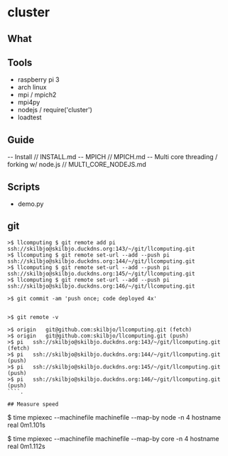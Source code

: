 # cluster

## What

## Tools

- raspberry pi 3
- arch linux
- mpi / mpich2
- mpi4py
- nodejs / require('cluster')
- loadtest

## Guide

-- Install // INSTALL.md
-- MPICH // MPICH.md
-- Multi core threading / forking w/ node.js // MULTI_CORE_NODEJS.md

## Scripts

- demo.py


## git
````
>$ llcomputing $ git remote add pi ssh://skilbjo@skilbjo.duckdns.org:143/~/git/llcomputing.git
>$ llcomputing $ git remote set-url --add --push pi ssh://skilbjo@skilbjo.duckdns.org:144/~/git/llcomputing.git
>$ llcomputing $ git remote set-url --add --push pi ssh://skilbjo@skilbjo.duckdns.org:145/~/git/llcomputing.git
>$ llcomputing $ git remote set-url --add --push pi ssh://skilbjo@skilbjo.duckdns.org:146/~/git/llcomputing.git

>$ git commit -am 'push once; code deployed 4x'


>$ git remote -v

>$ origin	git@github.com:skilbjo/llcomputing.git (fetch)
>$ origin	git@github.com:skilbjo/llcomputing.git (push)
>$ pi	ssh://skilbjo@skilbjo.duckdns.org:143/~/git/llcomputing.git (fetch)
>$ pi	ssh://skilbjo@skilbjo.duckdns.org:144/~/git/llcomputing.git (push)
>$ pi	ssh://skilbjo@skilbjo.duckdns.org:145/~/git/llcomputing.git (push)
>$ pi	ssh://skilbjo@skilbjo.duckdns.org:146/~/git/llcomputing.git (push)
````.

## Measure speed

````
$ time mpiexec --machinefile machinefile --map-by node -n 4 hostname
real	0m1.101s

$ time mpiexec --machinefile machinefile --map-by core -n 4 hostname
real	0m1.112s



````